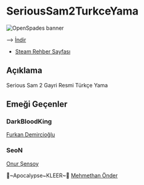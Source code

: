 # SeriousSam2TurkceYama
![OpenSpades banner](https://steamuserimages-a.akamaihd.net/ugc/776243048948960700/44F206684F4EEA129C13058E1D918748E41CA670/)

--> [İndir](https://github.com/Darkbloodking00/SeriousSam2TurkceYama/releases)
- [Steam Rehber Sayfası](https://steamcommunity.com/sharedfiles/filedetails/?id=1276710601)
## Açıklama

 Serious Sam 2 Gayri Resmi Türkçe Yama

## Emeği Geçenler

### DarkBloodKing
[Furkan Demircioğlu](https://steamcommunity.com/id/DarkBlood007/)

### SeoN
[Onur Şensoy](https://steamcommunity.com/id/DarkBlood007/)

🖤~Apocalypse~KLEER~🖤
[Mehmethan Önder](https://steamcommunity.com/id/DarkBlood007/)


 

